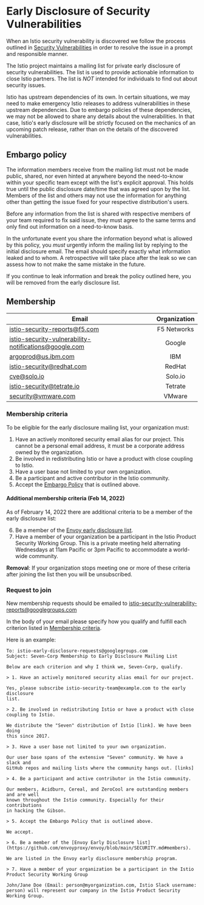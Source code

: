 # Early Disclosure of Security Vulnerabilities

When an Istio security vulnerability is discovered we follow the process outlined in 
[Security Vulnerabilities](https://istio.io/about/security-vulnerabilities/) in order to 
resolve the issue in a prompt and responsible manner.

The Istio project maintains a mailing list for private early disclosure of 
security vulnerabilities. 
The list is used to provide actionable information to close Istio partners.
The list is *NOT* intended for individuals to find out about
security issues.

Istio has upstream dependencies of its own. In certain situations, we may need to make emergency 
Istio releases to address vulnerabilities in these upstream dependencies. Due to embargo policies of
these dependencies, we may not be allowed to share any details about the vulnerabilities. In that
case, Istio's early disclosure will be strictly focused on the mechanics of an upcoming patch
release, rather than on the details of the discovered vulnerabilities.

## Embargo policy

The information members receive from the mailing list must not be
made public, shared, nor even hinted at anywhere beyond the need-to-know within
your specific team except with the list's explicit approval. This holds
true until the public disclosure date/time that was agreed upon by the list.
Members of the list and others may not use the information for anything other
than getting the issue fixed for your respective distribution's users.

Before any information from the list is shared with respective members of your
team required to fix said issue, they must agree to the same terms and only
find out information on a need-to-know basis.

In the unfortunate event you share the information beyond what is allowed by
this policy, you _must_ urgently inform the mailing list by replying to the 
initial disclosure email. The email should specify exactly what information
leaked and to whom. A retrospective will take place after the leak so
we can assess how to not make the same mistake in the future.

If you continue to leak information and break the policy outlined here, you
will be removed from the early disclosure list.

## Membership

| Email		| Organization	|
| ------------- |:-------------:|
| istio-security-reports@f5.com | F5 Networks |
| istio-security-vulnerability-notifications@google.com | Google |
| argoprod@us.ibm.com | IBM |
| istio-security@redhat.com | RedHat |
| cve@solo.io | Solo.io |
| istio-security@tetrate.io | Tetrate |
| security@vmware.com | VMware |

### Membership criteria

To be eligible for the early disclosure mailing list, your
organization must:

1. Have an actively monitored security email alias for our project. This cannot be a personal
email address, it must be a corporate address owned by the organization.
2. Be involved in redistributing Istio or have a product with close coupling to Istio.
3. Have a user base not limited to your own organization.
4. Be a participant and active contributor in the Istio community.
5. Accept the [Embargo Policy](#embargo-policy) that is outlined above.

#### Additional membership criteria (Feb 14, 2022)

As of February 14, 2022 there are additional criteria to be a member of the early disclosure list:

6. Be a member of the [Envoy early disclosure list](https://github.com/envoyproxy/envoy/blob/main/SECURITY.md#members).
7. Have a member of your organization be a participant in the Istio Product Security Working Group. This is a private meeting held alternating Wednesdays at 11am Pacific or 3pm Pacific to accommodate a world-wide community.

**Removal**: If your organization stops meeting one or more of these criteria
after joining the list then you will be unsubscribed.

### Request to join

New membership requests should be emailed to [istio-security-vulnerability-reports@googlegroups.com](mailto:istio-security-vulnerability-reports@googlegroups.com)

In the body of your email please specify how you qualify and fulfill each
criterion listed in [Membership criteria](#membership-criteria).

Here is an example:

```
To: istio-early-disclosure-requests@googlegroups.com
Subject: Seven-Corp Membership to Early Disclosure Mailing List

Below are each criterion and why I think we, Seven-Corp, qualify.

> 1. Have an actively monitored security alias email for our project.

Yes, please subscribe istio-security-team@example.com to the early disclosure
list.

> 2. Be involved in redistributing Istio or have a product with close coupling to Istio.

We distribute the "Seven" distribution of Istio [link]. We have been doing
this since 2017.

> 3. Have a user base not limited to your own organization.

Our user base spans of the extensive "Seven" community. We have a slack and
GitHub repos and mailing lists where the community hangs out. [links]

> 4. Be a participant and active contributor in the Istio community.

Our members, Acidburn, Cereal, and ZeroCool are outstanding members and are well
known throughout the Istio community. Especially for their contributions
in hacking the Gibson.

> 5. Accept the Embargo Policy that is outlined above.

We accept.

> 6. Be a member of the [Envoy Early Disclosure list](https://github.com/envoyproxy/envoy/blob/main/SECURITY.md#members).

We are listed in the Envoy early disclosure membership program.

> 7. Have a member of your organization be a participant in the Istio Product Security Working Group

John/Jane Doe (Email: person@myorganization.com, Istio Slack username: person) will represent our company in the Istio Product Security Working Group.
